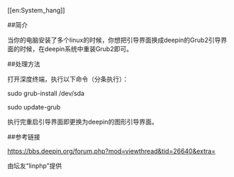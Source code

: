 [[en:System_hang]]


##简介

当你的电脑安装了多个linux的时候，你想把引导界面换成deepin的Grub2引导界面的时候，在deepin系统中重装Grub2即可。

##处理方法

打开深度终端，执行以下命令（分条执行）：

sudo grub-install /dev/sda

sudo update-grub

执行完重启引导界面即更换为deepin的图形引导界面。

##参考链接

https://bbs.deepin.org/forum.php?mod=viewthread&tid=26640&extra=

由坛友“linphp”提供